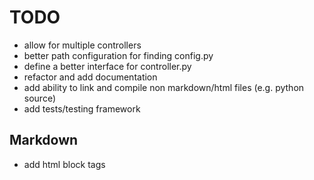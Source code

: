 TODO
====

* allow for multiple controllers
* better path configuration for finding config.py
* define a better interface for controller.py
* refactor and add documentation
* add ability to link and compile non markdown/html files (e.g. python
  source)
* add tests/testing framework

Markdown
--------

* add html block tags

